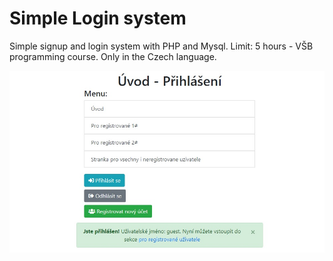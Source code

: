 # Simple Login system
Simple signup and login system with PHP and Mysql. Limit: 5 hours - VŠB programming course. Only in the Czech language.

![Screenshot](3_Log.jpg)
